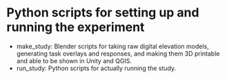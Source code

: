 # Python scripts for setting up and running the experiment

- make_study: Blender scripts for taking raw digital elevation models,
generating task overlays and responses, and making them 3D printable and able to
be shown in Unity and QGIS.
- run_study: Python scripts for actually running the study.
